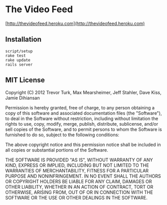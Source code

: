 # The Video Feed

[http://thevideofeed.heroku.com](http://thevideofeed.heroku.com)

## Installation

    script/setup
    rake test
    rake update
    rails server

## MIT License

Copyright (C) 2012 Trevor Turk, Max Mearsheimer, Jeff Stahler, Dave Kiss, Jamie Dihiansan

Permission is hereby granted, free of charge, to any person obtaining a copy of this software and associated documentation files (the "Software"), to deal in the Software without restriction, including without limitation the rights to use, copy, modify, merge, publish, distribute, sublicense, and/or sell copies of the Software, and to permit persons to whom the Software is furnished to do so, subject to the following conditions:

The above copyright notice and this permission notice shall be included in all copies or substantial portions of the Software.

THE SOFTWARE IS PROVIDED "AS IS", WITHOUT WARRANTY OF ANY KIND, EXPRESS OR IMPLIED, INCLUDING BUT NOT LIMITED TO THE WARRANTIES OF MERCHANTABILITY, FITNESS FOR A PARTICULAR PURPOSE AND NONINFRINGEMENT. IN NO EVENT SHALL THE AUTHORS OR COPYRIGHT HOLDERS BE LIABLE FOR ANY CLAIM, DAMAGES OR OTHER LIABILITY, WHETHER IN AN ACTION OF CONTRACT, TORT OR OTHERWISE, ARISING FROM, OUT OF OR IN CONNECTION WITH THE SOFTWARE OR THE USE OR OTHER DEALINGS IN THE SOFTWARE.
